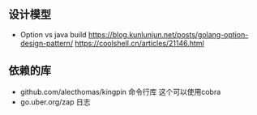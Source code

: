 

## 设计模型
* Option vs java build 
https://blog.kunlunjun.net/posts/golang-option-design-pattern/
https://coolshell.cn/articles/21146.html

## 依赖的库

* github.com/alecthomas/kingpin 命令行库  这个可以使用cobra
* go.uber.org/zap 日志